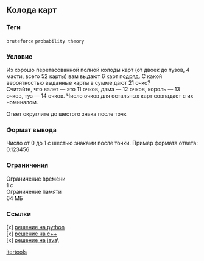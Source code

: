 ## Колода карт

### Теги

`bruteforce` `probability theory`

### Условие

Из хорошо перетасованной полной колоды карт (от двоек до тузов, 4 масти, всего 52 карты) вам выдают 6 карт подряд. С какой вероятностью выданные карты в сумме дают 21 очко?\
Считайте, что валет — это 11 очков, дама — 12 очков, король — 13 очков, туз — 14 очков. Число очков для остальных карт совпадает с их номиналом.

Ответ округлите до шестого знака после точк

### Формат вывода

Число от 0 до 1 с шестью знаками после точки. Пример формата ответа: 0.123456

### Ограничения

Ограничение времени\
1 с\
Ограничение памяти\
64 МБ

### Ссылки

[x] [решение на python](https://github.com/UlyanaGru/cards/blob/master/cards.py)\
[x] [решение на c++](https://github.com/UlyanaGru/cards/blob/master/cards.cxx)\
[x] [решение на java](https://github.com/UlyanaGru/cards/blob/master/cards.java)\

[itertools](https://docs.python.org/3/library/itertools.html)